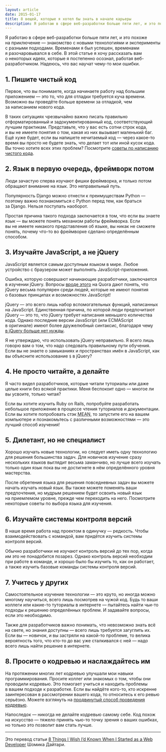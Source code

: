 ```yaml
---
layout: article
date: 2015-01-17
title: 8 вещей, которые я хотел бы знать в начале карьеры
description: Я работаю в сфере веб-разработки больше пяти лет, и это похоже на приключение — знакомство с новыми технологиями и эксперименты с разными подходами. Временами я был успешен, временами я разочаровывался в себе. В этой статье я хочу рассказать вам о некоторых идеях, которые я постепенно осознал, работая веб-разработчиком. Надеюсь, что вас научат чему-то мои ошибки.
---
```


<p class="paragraph--lead">Я работаю в сфере веб-разработки больше пяти лет, и это похоже на приключение — знакомство с новыми технологиями и эксперименты с разными подходами. Временами я был успешен, временами я разочаровывался в себе. В этой статье я хочу рассказать вам о некоторых идеях, которые я постепенно осознал, работая веб-разработчиком. Надеюсь, что вас научат чему-то мои ошибки.</p>

## 1. Пишите чистый код

Первое, что вы понимаете, когда начинаете работу над большим приложением — это то, что для отладки требуется куча времени. Возможно вы проведёте больше времени за отладкой, чем за написанием нового кода.

В таких ситуациях чрезвычайно важно писать правильно отформатированный и задокументированный код, соответствующий лучшим практикам. Представьте, что у вас есть сотни строк кода, и вы не имеете понятия о том, какая из них вызывает маленький баг. Ещё хуже будет, если вы напишете нечитаемый код — через какое-то время вы просто не будете знать, что делает тот или иной кусок кода. Вы точно хотите всех этих проблем? Посмотрите [советы по написанию чистого кода](http://www.sitepoint.com/6-tips-for-writing-better-code).

## 2. Язык в первую очередь, фреймворк потом

Люди зачастую сперва изучают фишки фреймворка, и только потом обращают внимание на язык. Это неправильный путь.

Популярность Django можно отнести к преимуществам Python — поэтому важно познакомиться с Python перед тем, как браться за Django. Нельзя поступать наоборот.

Простая причина такого подхода заключается в том, что если вы знаете язык — вы можете понять механизм работы фреймворка. Если вы не имеете никакого представления об языке, вы никак не сможете понять, почему что-то во фреймворке сделано определённым способом.

## 3. Изучайте JavaScript, а не jQuery

JavaScript является самым доступным языком в мире. Любое устройство с браузером может выполнять JavaScript-приложения.

Ошибка, которую совершают начинающие разработчики, заключается в изучении jQuery. Вопросы [вроде этого](https://www.quora.com/I-only-know-jQuery-and-am-not-very-well-versed-with-vanilla-Javascript-Will-this-limit-me-if-I-am-ultimately-trying-to-get-a-job-as-a-junior-front-end-developer-If-so-what-are-some-free-resources-to-expand-my-Javascript-knowledge-Should-I-even-be-thinking-about-things-like-ember-or-angular-yet) на Quora дают понять, что jQuery весьма популярен среди людей, которые не имеют понятия о базовых принципах и возможностях JavaScript!

jQuery — это всего лишь набор вспомогательных функций, написанных на JavaScript. Единственная причина, по которой люди предпочитают jQuery — это то, что jQuery требует написания меньшего количества кода. Однако последние версии JavaScript (или ECMAScript в оригинале) имеют более дружелюбный синтаксис, благодаря чему [в jQuery больше нет нужды](http://youmightnotneedjquery.com/).

Я не утверждаю, что использовать jQuery неправильно. Я всего лишь говорю вам о том, что надо следовать правильному пути обучения. Если вы не знаете о замыканиях и пространствах имён в JavaScript, как вы объясните использование `$` в jQuery?

## 4. Не просто читайте, а делайте

Я часто видел разработчиков, которые читали туториалы или даже целые книги без всякой практики. Меня беспокоит одно — многое ли вы усвоите, только читая?

Если вы хотите изучить Ruby on Rails, попробуйте разработать небольшое приложение в процессе чтения туториалов и документации. Если вы хотите попробовать стэк <abbr title="MongoDB, Express.js, Angular, Node.js">MEAN</abbr>, то запустите его на вашем компьютере и познакомьтесь с различными возможностями — это лучший способ изучения!

## 5. Дилетант, но не специалист

Хорошо изучать новые технологии, но следует иметь одну технологию для решения большинства задач. Для новичков изучение сразу нескольких языков выглядит весьма заманчиво, но лучше всего изучать только один язык пока вы не достигнете в нём определённого уровня мастерства.

После обретения языка для решения повседневных задач вы можете начать изучать новый язык. Вы также можете поменять ваши предпочтения, но мудрым решением будет освоить новый язык на приемлемом уровне, прежде чем переходить на него. Посмотрите некоторые советы по выбора языка для изучения.

## 6. Изучайте системы контроля версий

В наше время работа над проектом в одинучку — редкость. Чтобы взаимодействовать с командой, вам придётся изучить системы контроля версий.

Обычно разработчики не изучают контроль версий до тех пор, когда им это не понадобится позарез. Однако контроль версий необходим при работе в команде, и хорошо было бы изучить то, как он работает, а также изучить базовые команды системы контроля версий.

## 7. Учитесь у других

Самостоятельное изучение технологии — это круто, но иногда можно многому научиться, всего лишь посмотрев на чужой код. Будь то ваши коллеги или какие-то туториалы в интернете — пытайтесь найти чьи-то подходы к решению определённых проблем. И задавайте вопросы, если это необходимо.

Также для разработчиков важно понимать, что невозможно знать всё на свете, но знания доступны — всего лишь требуется загуглить их. Если вы — новичок, и вы застряли на какой-то проблеме, то велика вероятность того, что кто-то до вас уже сталкивался с ней — надо всего лишь найти решение в интернете.

## 8. Просите о кодревью и наслаждайтесь им

На протяжении многих лет кодревью улучшали мои навыки программирования. Просите коллег или знакомых о том, чтобы они проводили кодревью. Это помогает учиться и находить проблемы в вашем подходе к разработке. Если вы найдёте кого-то, кто искренне заинтересован в рассмотрении вашего кода, то относитесь к его ревью серьёзно. Можете взглянуть на [продвинутый способ проведения кодревью](http://www.sitepoint.com/integrated-collaborative-code-reviewing-beanstalk/).

Напоследок — никогда не делайте кодревью самому себе. Код похож на искусство — тяжело принять чью-то точку зрения о ваших ошибках, но только это позволит вам стать лучше.

---

Это перевод статьи [8 Things I Wish I’d Known When I Started as a Web Developer](http://www.sitepoint.com/8-things-wish-id-known-started-developer) Шомика Дайтари.
